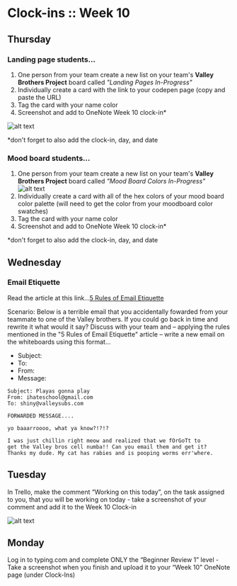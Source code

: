 # Clock-ins :: Week 10 #
## Thursday ##

### Landing page students... ###
1. One person from your team create a new list on your team's __Valley Brothers Project__ board called *"Landing Pages In-Progress"*
2. Individually create a card with the link to your codepen page (copy and paste the URL)
3. Tag the card with your name color
4. Screenshot and add to OneNote Week 10 clock-in*

![alt text](https://s19.postimg.org/5l8catynn/landingpagecopyurl.gif "Copy and paste landing page url")



*don't forget to also add the clock-in, day, and date

### Mood board students... ###
1. One person from your team create a new list on your team's __Valley Brothers Project__ board called *"Mood Board Colors In-Progress"*
![alt text](https://s19.postimg.org/byxfecqrn/moodboardcolorslistcreate.gif "Create mood board colors list")
2. Individually create a card with all of the hex colors of your mood board color palette (will need to get the color from your moodboard color swatches)
3. Tag the card with your name color
4. Screenshot and add to OneNote Week 10 clock-in*

*don't forget to also add the clock-in, day, and date


## Wednesday ##
### Email Etiquette ###

Read the article at this link...[5 Rules of Email Etiquette](https://www.huffingtonpost.com/her-campus/5-rules-of-email-etiquett_b_4860133.html)

Scenario: Below is a terrible email that you accidentally fowarded from your teammate to one of the Valley brothers. If you could go back in time and rewrite it what would it say? Discuss with your team and – applying the rules mentioned in the "5 Rules of Email Etiquette" article – write a new email on the whiteboards using this format...

- Subject:
- To:
- From:
- Message:

```
Subject: Playas gonna play
From: ihateschool@gmail.com
To: shiny@valleysubs.com

FORWARDED MESSAGE....

yo baaarroooo, what ya know?!?!?

I was just chillin right meow and realized that we fOrGoTt to 
get the Valley bros cell numba!! Can you email them and get it? 
Thanks my dude. My cat has rabies and is pooping worms err'where. 
```


## Tuesday ##
In Trello, make the comment “Working on this today”, on the task assigned to you, that you will be working on today - take a screenshot of your comment  and add it to the Week 10 Clock-in

![alt text](https://s19.postimg.org/z7j9xn7ur/Screen_Recording_2017-10-17_at_12.20_AM.gif "How to make a comment in Trello")


## Monday ##
Log in to typing.com and complete ONLY the “Beginner Review 1” level - Take a screenshot when you finish and upload it to your “Week 10” OneNote page (under Clock-Ins)
